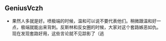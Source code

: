 ## GeniusVczh

- 果然人多就是好。喷极端的时候，温和可以说不要代表他们。稍微跟温和好一点，极端就能出来背刺。反斯林和反女圈的时候，大家对这个套路嫉恶如仇。现在发现套路好用，这些言论就不见踪影了（逃